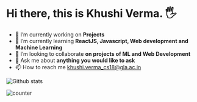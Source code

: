    # Hi there, this is Khushi Verma. 🖐









- 🔭 I’m currently working on **Projects** 
- 🌱 I’m currently learning **ReactJS, Javascript, Web development and Machine Learning**
- 👯 I’m looking to collaborate **on projects of ML and Web Development**
- 💬 Ask me about **anything you would like to ask**
- 📫 How to reach me [khushi.verma_cs18@gla.ac.in]()

![Github stats](https://github-readme-stats.vercel.app/api?username=Khushi-Verma)



![counter](https://[https://pipedream.com/@/p_G6CNmN/edit?copy=true].m.pipedream.net)

